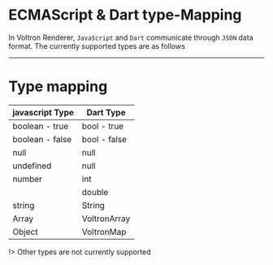 # ECMAScript & Dart type-Mapping

In Voltron Renderer, `JavaScript` and `Dart` communicate through `JSON` data format. The currently supported types are as follows

---

# Type mapping

| javascript Type              | Dart Type                         |
|------------------------------|-----------------------------------|
| boolean - true               | bool - true                       |
| boolean - false              | bool - false                      |
| null                         | null                              |
| undefined                    | null                              |
| number                       | int                               |
|                              | double                            ||
| string                       | String                            |
| Array                        | VoltronArray                      |
| Object                       | VoltronMap                        |

!> Other types are not currently supported
